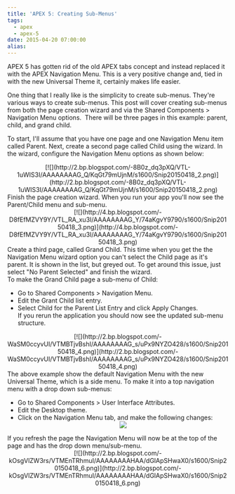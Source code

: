 ```yaml
---
title: 'APEX 5: Creating Sub-Menus'
tags:
  - apex
  - apex-5
date: 2015-04-20 07:00:00
alias:
---
```


APEX 5 has gotten rid of the old APEX tabs concept and instead replaced it with the APEX Navigation Menu. This is a very positive change and, tied in with the new Universal Theme it, certainly makes life easier.

One thing that I really like is the simplicity to create sub-menus. They're various ways to create sub-menus. This post will cover creating sub-menus from both the page creation wizard and via the Shared Components &gt; Navigation Menu options. &nbsp;There will be three pages in this example: parent, child, and grand child.

To start, I'll assume that you have one page and one Navigation Menu item called Parent. Next, create a second page called Child using the wizard. In the wizard, configure the Navigation Menu options as shown below:

<div class="separator" style="clear: both; text-align: center;">[![](http://2.bp.blogspot.com/-8B0z_dq3pXQ/VTL-1uWIS3I/AAAAAAAAG_Q/KqGt79mUjnM/s1600/Snip20150418_2.png)](http://2.bp.blogspot.com/-8B0z_dq3pXQ/VTL-1uWIS3I/AAAAAAAAG_Q/KqGt79mUjnM/s1600/Snip20150418_2.png)</div><div class="separator" style="clear: both; text-align: center;">
</div><span id="goog_1516739891"></span>Finish the page creation wizard. When you run your app you'll now see the Parent/Child menu and sub-menu.
<div class="separator" style="clear: both; text-align: center;">[![](http://4.bp.blogspot.com/-D8fEfMZVY9Y/VTL_RA_xu3I/AAAAAAAAG_Y/74aKgvY9790/s1600/Snip20150418_3.png)](http://4.bp.blogspot.com/-D8fEfMZVY9Y/VTL_RA_xu3I/AAAAAAAAG_Y/74aKgvY9790/s1600/Snip20150418_3.png)</div><div class="separator" style="clear: both; text-align: left;">
</div><div class="separator" style="clear: both; text-align: left;">Create a third page, called Grand Child. This time when you get the the Navigation Menu wizard option you can't select the Child page as it's parent. It is shown in the list, but greyed out. To get around this issue, just select "No Parent Selected" and finish the wizard.&nbsp;</div><div class="separator" style="clear: both; text-align: left;">
</div><div class="separator" style="clear: both; text-align: left;">To make the Grand Child page a sub-menu of Child:</div><div class="separator" style="clear: both; text-align: left;"></div>

*   Go to Shared Components &gt; Navigation Menu.&nbsp;
*   Edit the Grant Child list entry.
*   Select Child for the&nbsp;Parent List Entry and click Apply Changes.<div>If you rerun the application you should now see the updated sub-menu structure.</div><div>
</div><div><div class="separator" style="clear: both; text-align: center;">[![](http://2.bp.blogspot.com/-WaSM0ccyvUI/VTMBTjvBshI/AAAAAAAAG_s/uPx9NYZO428/s1600/Snip20150418_4.png)](http://2.bp.blogspot.com/-WaSM0ccyvUI/VTMBTjvBshI/AAAAAAAAG_s/uPx9NYZO428/s1600/Snip20150418_4.png)</div><span id="goog_9711346"></span><span id="goog_9711347"></span>
The above example show the default Navigation Menu with the new Universal Theme, which is a side menu. To make it into a top navigation menu with a drop down sub-menus:

*   Go to Shared Components &gt; User Interface Attributes.
*   Edit the Desktop theme.
*   Click on the Navigation Menu tab, and make the following changes:<div class="separator" style="clear: both; text-align: center;">[![](http://2.bp.blogspot.com/-mt3fMIKYbYc/VTMEPNBsX0I/AAAAAAAAG_4/dI1kqCb8e9Q/s1600/Snip20150418_5.png)](http://2.bp.blogspot.com/-mt3fMIKYbYc/VTMEPNBsX0I/AAAAAAAAG_4/dI1kqCb8e9Q/s1600/Snip20150418_5.png)</div><div>
</div><div>If you refresh the page the Navigation Menu will now be at the top of the page and has the drop down menu/sub-menu.</div><div>
</div><div class="separator" style="clear: both; text-align: center;">[![](http://2.bp.blogspot.com/-kOsgVlZW3rs/VTMEnTRhmuI/AAAAAAAAHAA/dGlApSHwaX0/s1600/Snip20150418_6.png)](http://2.bp.blogspot.com/-kOsgVlZW3rs/VTMEnTRhmuI/AAAAAAAAHAA/dGlApSHwaX0/s1600/Snip20150418_6.png)</div><div>
</div></div>
